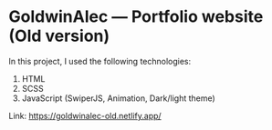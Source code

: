 # GoldwinAlec — Portfolio website (Old version)

In this project, I used the following technologies:
1. HTML
2. SCSS
3. JavaScript (SwiperJS, Animation, Dark/light theme)

Link: https://goldwinalec-old.netlify.app/
